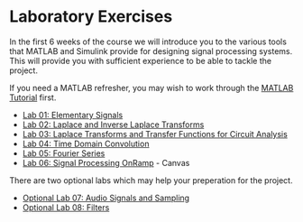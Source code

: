 # Laboratory Exercises

In the first 6 weeks of the course we will introduce you to the various tools that MATLAB and Simulink provide for designing signal processing systems. This will provide you with sufficient experience to be able to tackle the project.

If you need a MATLAB refresher, you may wish to work through the [MATLAB Tutorial](tutorial/matlab-tutorial) first.

* [Lab 01: Elementary Signals](lab01/index)
* [Lab 02: Laplace and Inverse Laplace Transforms](lab02/index)
* [Lab 03: Laplace Transforms and Transfer Functions for Circuit Analysis](lab03/index)
* [Lab 04: Time Domain Convolution](lab04/index)
* [Lab 05: Fourier Series](lab05/index)
* [Lab 06: Signal Processing OnRamp](https://canvas.swansea.ac.uk/courses/36921/assignments/252658) - Canvas

There are two optional labs which may help your preperation for the project.

* [Optional Lab 07: Audio Signals and Sampling](lab06/index)
* [Optional Lab 08: Filters](lab07/index)


